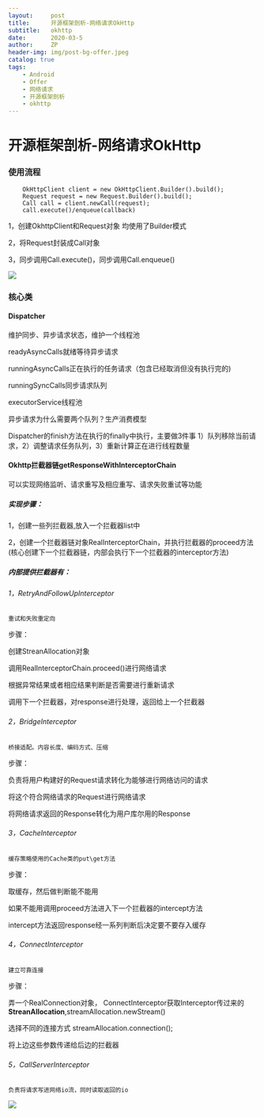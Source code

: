```yaml
---
layout:     post
title:      开源框架剖析-网络请求OkHttp
subtitle:   okhttp
date:       2020-03-5
author:     ZP
header-img: img/post-bg-offer.jpeg
catalog: true
tags:
    - Android
    - Offer
    - 网络请求
    - 开源框架剖析
    - okhttp
---
```


# 开源框架剖析-网络请求OkHttp

### 使用流程
```
    OkHttpClient client = new OkHttpClient.Builder().build();
    Request request = new Request.Builder().build();
    Call call = client.newCall(request);
    call.execute()/enqueue(callback)
```
        
1，创建OkhttpClient和Request对象
均使用了Builder模式

2，将Request封装成Call对象

3，同步调用Call.execute()，同步调用Call.enqueue()

![](https://tva1.sinaimg.cn/large/00831rSTly1gcvypgb993j30rs18gdhq.jpg)

### 核心类
#### Dispatcher
维护同步、异步请求状态，维护一个线程池

readyAsyncCalls就绪等待异步请求

runningAsyncCalls正在执行的任务请求（包含已经取消但没有执行完的)

runningSyncCalls同步请求队列

executorService线程池

异步请求为什么需要两个队列？生产消费模型

Dispatcher的finish方法在执行的finally中执行，主要做3件事
1）队列移除当前请求，2）调整请求任务队列，3）重新计算正在进行线程数量

#### Okhttp拦截器链getResponseWithInterceptorChain

可以实现网络监听、请求重写及相应重写、请求失败重试等功能

##### 实现步骤：
1，创建一些列拦截器,放入一个拦截器list中

2，创建一个拦截器链对象RealInterceptorChain，并执行拦截器的proceed方法(核心创建下一个拦截器链，内部会执行下一个拦截器的interceptor方法)

##### 内部提供拦截器有：

###### 1，RetryAndFollowUpInterceptor
    重试和失败重定向
    
步骤：
    
创建StreanAllocation对象

调用RealInterceptorChain.proceed()进行网络请求

根据异常结果或者相应结果判断是否需要进行重新请求

调用下一个拦截器，对response进行处理，返回给上一个拦截器

###### 2，BridgeInterceptor
    桥接适配。内容长度、编码方式、压缩
    
步骤：

负责将用户构建好的Request请求转化为能够进行网络访问的请求

将这个符合网络请求的Request进行网络请求

将网络请求返回的Response转化为用户库尔用的Response

###### 3，CacheInterceptor
    缓存策略使用的Cache类的put\get方法
    
步骤：

取缓存，然后做判断能不能用

如果不能用调用proceed方法进入下一个拦截器的intercept方法

intercept方法返回response经一系列判断后决定要不要存入缓存

###### 4，ConnectInterceptor
    建立可靠连接
    
步骤：

弄一个RealConnection对象，
ConnectInterceptor获取Interceptor传过来的**StreanAllocation**,streamAllocation.newStream()

选择不同的连接方式
streamAllocation.connection();

将上边这些参数传递给后边的拦截器

###### 5，CallServerInterceptor
    负责将请求写进网络io流，同时读取返回的io
    
![](https://tva1.sinaimg.cn/large/00831rSTly1gcvyq5553hj3132075ab1.jpg)




